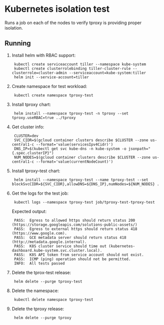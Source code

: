 # Kubernetes isolation test

Runs a job on each of the nodes to verify tproxy is providing proper isolation.

## Running

1. Install helm with RBAC support:

        kubectl create serviceaccount tiller --namespace kube-system
        kubectl create clusterrolebinding tiller-cluster-rule --clusterrole=cluster-admin --serviceaccount=kube-system:tiller
        helm init --service-account=tiller

2. Create namespace for test workload:

        kubectl create namespace tproxy-test

3. Install tproxy chart:
        
        helm install --namespace tproxy-test -n tproxy --set tproxy.useRBAC=true ../tproxy

4. Get cluster info:

        CLUSTER=dev
        SVC_CIDR=$(gcloud container clusters describe $CLUSTER --zone us-central1-c --format='value(servicesIpv4Cidr)')
        DNS_IP=$(kubectl get svc kube-dns -n kube-system -o jsonpath="{.spec.clusterIP}")
        NUM_NODES=$(gcloud container clusters describe $CLUSTER --zone us-central1-c --format='value(currentNodeCount)')

5. Install tproxy-test chart:
        
        helm install --namespace tproxy-test --name tproxy-test --set blockSvcCIDR=${SVC_CIDR},allowDNS=${DNS_IP},numNodes=${NUM_NODES} .

6. Get the logs for the test job:

        kubectl logs --namespace tproxy-test job/tproxy-test-tproxy-test

    Expected output:

        PASS:  Egress to allowed https should return status 200 (https://storage.googleapis.com/solutions-public-assets/)
        PASS:  Egress to external https should return status 418 (https://www.google.com).
        PASS:  GCE metadata server should return status 418 (http://metadata.google.internal).
        PASS:  K8S cluster service should time out (kubernetes-dashboard.kube-system.svc.cluster.local).
        PASS:  K8S API token from service account should not exist.
        PASS:  ICMP (ping) operation should not be permitted.
        INFO:  All tests passed

7. Delete the tprox-test release:

        helm delete --purge tproxy-test

8. Delete the namespace:

        kubectl delete namespace tproxy-test

9. Delete the tproxy release:

        helm delete --purge tproxy
